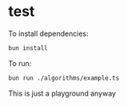 # test

To install dependencies:

```bash
bun install
```

To run:

```bash
bun run ./algorithms/example.ts
```

This is just a playground anyway
